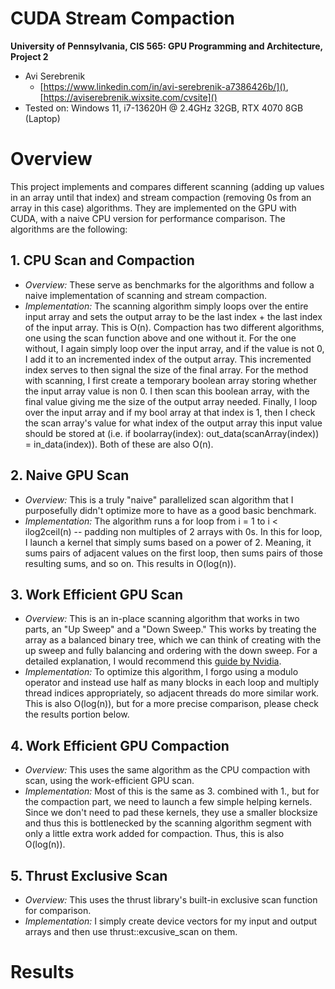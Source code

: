CUDA Stream Compaction
======================

**University of Pennsylvania, CIS 565: GPU Programming and Architecture, Project 2**

* Avi Serebrenik
  * [https://www.linkedin.com/in/avi-serebrenik-a7386426b/](), [https://aviserebrenik.wixsite.com/cvsite]()
* Tested on: Windows 11, i7-13620H @ 2.4GHz 32GB, RTX 4070 8GB (Laptop)

# Overview
This project implements and compares different scanning (adding up values in an array until that index) and stream compaction (removing 0s from an array in this case) algorithms. They are implemented on the GPU with CUDA, with a naive CPU version for performance comparison. The algorithms are the following:

## 1. CPU Scan and Compaction
 - *Overview:* These serve as benchmarks for the algorithms and follow a naive implementation of scanning and stream compaction.
 - *Implementation:* The scanning algorithm simply loops over the entire input array and sets the output array to be the last index + the last index of the input array. This is O(n). Compaction has two different algorithms, one using the scan function above and one without it. For the one without, I again simply loop over the input array, and if the value is not 0, I add it to an incremented index of the output array. This incremented index serves to then signal the size of the final array. For the method with scanning, I first create a temporary boolean array storing whether the input array value is non 0. I then scan this boolean array, with the final value giving me the size of the output array needed. Finally, I loop over the input array and if my bool array at that index is 1, then I check the scan array's value for what index of the output array this input value should be stored at (i.e. if boolarray(index): out_data(scanArray(index)) = in_data(index)). Both of these are also O(n).

## 2. Naive GPU Scan
 - *Overview:* This is a truly "naive" parallelized scan algorithm that I purposefully didn't optimize more to have as a good basic benchmark.
 - *Implementation:* The algorithm runs a for loop from i = 1 to i < ilog2ceil(n) -- padding non multiples of 2 arrays with 0s. In this for loop, I launch a kernel that simply sums based on a power of 2. Meaning, it sums pairs of adjacent values on the first loop, then sums pairs of those resulting sums, and so on. This results in O(log(n)).

## 3. Work Efficient GPU Scan
 - *Overview:* This is an in-place scanning algorithm that works in two parts, an "Up Sweep" and a "Down Sweep." This works by treating the array as a balanced binary tree, which we can think of creating with the up sweep and fully balancing and ordering with the down sweep. For a detailed explanation, I would recommend this [guide by Nvidia](https://developer.nvidia.com/gpugems/gpugems3/part-vi-gpu-computing/chapter-39-parallel-prefix-sum-scan-cuda).
 - *Implementation:* To optimize this algorithm, I forgo using a modulo operator and instead use half as many blocks in each loop and multiply thread indices appropriately, so adjacent threads do more similar work. This is also O(log(n)), but for a more precise comparison, please check the results portion below.

## 4. Work Efficient GPU Compaction
 - *Overview:* This uses the same algorithm as the CPU compaction with scan, using the work-efficient GPU scan.
 - *Implementation:* Most of this is the same as 3. combined with 1., but for the compaction part, we need to launch a few simple helping kernels. Since we don't need to pad these kernels, they use a smaller blocksize and thus this is bottlenecked by the scanning algorithm segment with only a little extra work added for compaction. Thus, this is also O(log(n)).

## 5. Thrust Exclusive Scan
 - *Overview:* This uses the thrust library's built-in exclusive scan function for comparison.
 - *Implementation:* I simply create device vectors for my input and output arrays and then use thrust::excusive_scan on them.

# Results


